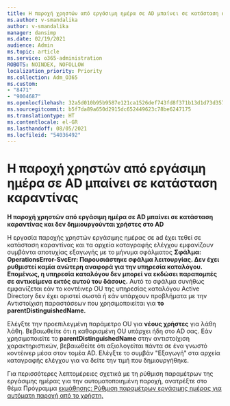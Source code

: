 ```yaml
---
title: Η παροχή χρηστών από εργάσιμη ημέρα σε AD μπαίνει σε κατάσταση καραντίνας
ms.author: v-smandalika
author: v-smandalika
manager: dansimp
ms.date: 02/19/2021
audience: Admin
ms.topic: article
ms.service: o365-administration
ROBOTS: NOINDEX, NOFOLLOW
localization_priority: Priority
ms.collection: Adm_O365
ms.custom:
- "8471"
- "9004687"
ms.openlocfilehash: 32a5d010b95b9587e121ca1526def743fd8f371b13d1d73d3578c692839edf19
ms.sourcegitcommit: b5f7da89a650d2915dc652449623c78be6247175
ms.translationtype: HT
ms.contentlocale: el-GR
ms.lasthandoff: 08/05/2021
ms.locfileid: "54036492"
---
```

# <a name="workday-to-ad-user-provisioning-goes-into-quarantine-state"></a>Η παροχή χρηστών από εργάσιμη ημέρα σε AD μπαίνει σε κατάσταση καραντίνας

**Η παροχή χρηστών από εργάσιμη ημέρα σε AD μπαίνει σε κατάσταση καραντίνας και δεν δημιουργούνται χρήστες στο AD**

Η εργασία παροχής χρηστών εργάσιμης ημέρας σε ad έχει τεθεί σε κατάσταση καραντίνας και τα αρχεία καταγραφής ελέγχου εμφανίζουν συμβάντα αποτυχίας εξαγωγής με το μήνυμα σφάλματος **Σφάλμα: OperationsError-SvcErr: Παρουσιάστηκε σφάλμα λειτουργίας. Δεν έχει ρυθμιστεί καμία ανώτερη αναφορά για την υπηρεσία καταλόγου. Επομένως, η υπηρεσία καταλόγου δεν μπορεί να εκδώσει παραπομπές σε αντικείμενα εκτός αυτού του δάσους.** Αυτό το σφάλμα συνήθως εμφανίζεται εάν το κοντέινερ OU της υπηρεσίας καταλόγου Active Directory δεν έχει οριστεί σωστά ή εάν υπάρχουν προβλήματα με την Αντιστοίχιση παραστάσεων που χρησιμοποιείται για **το parentDistinguishedName.**

Ελέγξτε την προεπιλεγμένη παράμετρο OU για **νέους χρήστες** για λάθη λάθη. Βεβαιωθείτε ότι η καθορισμένη OU υπάρχει ήδη στο AD σας. Εάν χρησιμοποιείτε το **parentDistinguishedName** στην αντιστοίχιση χαρακτηριστικών, βεβαιωθείτε ότι αξιολογείται πάντα σε ένα γνωστό κοντέινερ μέσα στον τομέα AD. Ελέγξτε το συμβάν "Εξαγωγή" στα αρχεία καταγραφής ελέγχου για να δείτε την τιμή που δημιουργήθηκε.

Για περισσότερες λεπτομέρειες σχετικά με τη ρύθμιση παραμέτρων της εργάσιμης ημέρας για την αυτοματοποιημένη παροχή, ανατρέξτε στο θέμα Πρόγραμμα [εκμάθησης: Ρύθμιση παραμέτρων εργάσιμης ημέρας για αυτόματη παροχή από το χρήστη.](https://docs.microsoft.com/azure/active-directory/saas-apps/workday-inbound-tutorial)

